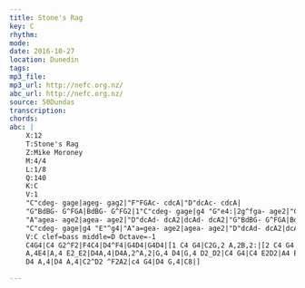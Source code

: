```yaml
---
title: Stone's Rag
key: C
rhythm: 
mode:
date: 2016-10-27
location: Dunedin
tags:
mp3_file:
mp3_url: http://nefc.org.nz/
abc_url: http://nefc.org.nz/
source: 50Dundas
transcription:
chords: 
abc: |
    X:12
    T:Stone's Rag
    Z:Mike Moroney
    M:4/4
    L:1/8
    Q:140
    K:C
    V:1
    "C"cdeg- gage|ageg- gag2|"F"FGAc- cdcA|"D"dcAc- cdcA|
    "G"BdBG- G^FGA|BdBG- G^FG2|1"C"cdeg- gage|g4 "G"e4:|2g^fga- age2|"C"c4z4||
    "A"agea- age2|agea- age2|"D"dcAd- dcA2|dcAd- dcA2|"G"BdBG- G^FGA|BdBG- G^FG2|
    "C"cdeg- gage|g4 "E"^g4|"A"a=gea- age2|agea- age2|"D"dcAd- dcA2|dcAd- dcA2|"Cdim"c'4 a4|"C"gage- edcA|"D"GAce- "G"ecd2|"C"c8|]
    V:C clef=bass middle=D Octave=-1
    C4G4|C4 G2^F2|F4C4|D4^F4|G4D4|G4D4|[1 C4 G4|C2G,2 A,2B,2:|[2 C4 G4|C4 G,2^G,2|
    A,4E4|A,4 E2_E2|D4A,4|D4A,2^A,2|G,4 D4|G,4 D2_D2|C4 G4|C4 E2D2|A4 E4|A4 E4|
    D4 A,4|D4 A,4|C2^D2 ^F2A2|c4 G4|D4 G,4|C8|]

---
```

